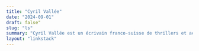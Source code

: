 ```yaml
---
title: "Cyril Vallée"
date: "2024-09-01"
draft: false"
slug: "ls"
summary: "Cyril Vallée est un écrivain franco-suisse de thrillers et accidentellement de SF et fantastique."
layout: "linkstack"
---
```

